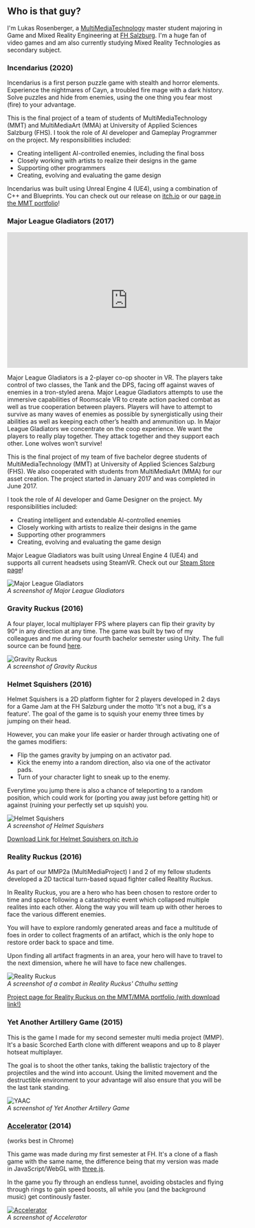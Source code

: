 ## Who is that guy?
I'm Lukas Rosenberger, a [MultiMediaTechnology](https://www.fh-salzburg.ac.at/en/study/design-media-and-arts/multimediatechnology-master) master student majoring in Game and Mixed Reality Engineering at [FH Salzburg](http://www.fh-salzburg.ac.at/). I'm a huge fan of video games and am also currently studying Mixed Reality Technologies as secondary subject.

### Incendarius (2020)
Incendarius is a first person puzzle game with stealth and horror elements.
Experience the nightmares of Cayn, a troubled fire mage with a dark history.
Solve puzzles and hide from enemies, using the one thing you fear most (fire) to your advantage.

This is the final project of a team of students of MultiMediaTechnology (MMT) and MultiMediaArt (MMA) at University of Applied Sciences Salzburg (FHS).
I took the role of AI developer and Gameplay Programmer on the project. My responsibilities included:
* Creating intelligent AI-controlled enemies, including the final boss
* Closely working with artists to realize their designs in the game
* Supporting other programmers
* Creating, evolving and evaluating the game design

Incendarius was built using Unreal Engine 4 (UE4), using a combination of C++ and Blueprints.
You can check out our release on [itch.io](https://simonst0.itch.io/incendarius) or our [page in the MMT portfolio](https://portfolio.multimediatechnology.at/projects/2020-incendarius)!

### Major League Gladiators (2017)

<iframe width="560" height="315" src="https://www.youtube.com/embed/gjY6El749YM" title="YouTube video player" frameborder="0" allow="accelerometer; autoplay; clipboard-write; encrypted-media; gyroscope; picture-in-picture" allowfullscreen></iframe>

Major League Gladiators is a 2-player co-op shooter in VR. The players take control of two classes, the Tank and the DPS, facing off against waves of enemies in a tron-styled arena. Major League Gladiators attempts to use the immersive capabilities of Roomscale VR to create action packed combat as well as true cooperation between players. Players will have to attempt to survive as many waves of enemies as possible by synergistically using their abilities as well as keeping each other’s health and ammunition up. In Major League Gladiators we concentrate on the coop experience. We want the players to really play together. They attack together and they support each other. Lone wolves won’t survive!

This is the final project of my team of five bachelor degree students of MultiMediaTechnology (MMT) at University of Applied Sciences Salzburg (FHS). We also cooperated with students from MultiMediaArt (MMA) for our asset creation. The project started in January 2017 and was completed in June 2017.

I took the role of AI developer and Game Designer on the project. My responsibilities included:
*   Creating intelligent and extendable AI-controlled enemies
*   Closely working with artists to realize their designs in the game
*   Supporting other programmers
*   Creating, evolving and evaluating the game design

Major League Gladiators was built using Unreal Engine 4 (UE4) and supports all current headsets using SteamVR. Check out our [Steam Store page](https://store.steampowered.com/app/727310/Major_League_Gladiators/)!  

![Major League Gladiators](./img/mlg.png)  
_A screenshot of Major League Gladiators_

### Gravity Ruckus (2016)
A four player, local multiplayer FPS where players can flip their gravity by 90° in any direction at any time. The game was built by two of my colleagues and me during our fourth bachelor semester using Unity. The full source can be found [here](https://github.com/in0x/Gravity_Ruckus).

![Gravity Ruckus](./img/gr.png)  
_A screenshot of Gravity Ruckus_

### Helmet Squishers (2016)

Helmet Squishers is a 2D platform fighter for 2 players developed in 2 days for a Game Jam at the FH Salzburg under the motto 'It's not a bug, it's a feature'. The goal of the game is to squish your enemy three times by jumping on their head.

However, you can make your life easier or harder through activating one of the games modifiers:

*   Flip the games gravity by jumping on an activator pad.
*   Kick the enemy into a random direction, also via one of the activator pads.
*   Turn of your character light to sneak up to the enemy.

Everytime you jump there is also a chance of teleporting to a random position, which could work for (porting you away just before getting hit) or against (ruining your perfectly set up squish) you.

![Helmet Squishers](./img/hs.png)  
_A screenshot of Helmet Squishers_

[Download Link for Helmet Squishers on itch.io](https://in0x.itch.io/helmet-squishers)


### Reality Ruckus (2016)
As part of our MMP2a (MultiMediaProject) I and 2 of my fellow students developed a 2D tactical turn-based squad fighter called Realtity Ruckus.

In Reality Ruckus, you are a hero who has been chosen to restore order to time and space following a catastrophic event which collapsed multiple realites into each other. Along the way you will team up with other heroes to face the various different enemies.

You will have to explore randomly generated areas and face a multitude of foes in order to collect fragments of an artifact, which is the only hope to restore order back to space and time.

Upon finding all artifact fragments in an area, your hero will have to travel to the next dimension, where he will have to face new challenges.

![Reality Ruckus](./img/rr.jpg)  
_A screenshot of a combat in Reality Ruckus' Cthulhu setting_

[Project page for Reality Ruckus on the MMT/MMA portfolio (with download link!)](https://portfolio.multimediaart.at/projects/2016-reality-ruckus)

### Yet Another Artillery Game (2015)
This is the game I made for my second semester multi media project (MMP). It's a basic Scorched Earth clone with different weapons and up to 8 player hotseat multiplayer.

The goal is to shoot the other tanks, taking the ballistic trajectory of the projectiles and the wind into account. Using the limited movement and the destructible environment to your advantage will also ensure that you will be the last tank standing.

![YAAC](./img/yaac.png)  
_A screenshot of Yet Another Artillery Game_

### [Accelerator](./accelerator) (2014)

(works best in Chrome)

This game was made during my first semester at FH. It's a clone of a flash game with the same name, the difference being that my version was made in JavaScript/WebGL with [three.js](https://github.com/mrdoob/three.js/).

In the game you fly through an endless tunnel, avoiding obstacles and flying through rings to gain speed boosts, all while you (and the background music) get continously faster.

[![Accelerator](./img/acc.png)](./accelerator)  
_A screenshot of Accelerator_
